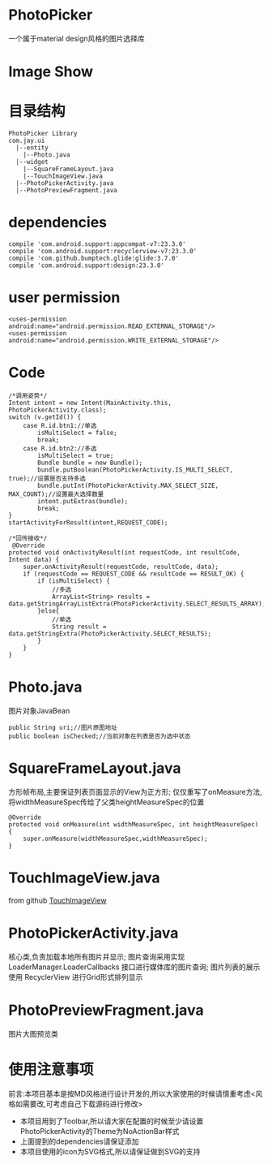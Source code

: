 # PhotoPicker
一个属于material design风格的图片选择库

# Image Show


# 目录结构
```
PhotoPicker Library
com.jay.ui
  |--entity
    |--Photo.java
  |--widget
    |--SquareFrameLayout.java
    |--TouchImageView.java
  |--PhotoPickerActivity.java
  |--PhotoPreviewFragment.java
```
# dependencies
```
compile 'com.android.support:appcompat-v7:23.3.0'
compile 'com.android.support:recyclerview-v7:23.3.0'
compile 'com.github.bumptech.glide:glide:3.7.0'
compile 'com.android.support:design:23.3.0'
```
# user permission
```
<uses-permission android:name="android.permission.READ_EXTERNAL_STORAGE"/>
<uses-permission android:name="android.permission.WRITE_EXTERNAL_STORAGE"/>
```

# Code
```
/*调用姿势*/
Intent intent = new Intent(MainActivity.this, PhotoPickerActivity.class);
switch (v.getId()) {
    case R.id.btn1://单选
        isMultiSelect = false;
        break;
    case R.id.btn2://多选
        isMultiSelect = true;
        Bundle bundle = new Bundle();
        bundle.putBoolean(PhotoPickerActivity.IS_MULTI_SELECT, true);//设置是否支持多选
        bundle.putInt(PhotoPickerActivity.MAX_SELECT_SIZE, MAX_COUNT);//设置最大选择数量
        intent.putExtras(bundle);
        break;
}
startActivityForResult(intent,REQUEST_CODE);

/*回传接收*/
 @Override
protected void onActivityResult(int requestCode, int resultCode, Intent data) {
    super.onActivityResult(requestCode, resultCode, data);
    if (requestCode == REQUEST_CODE && resultCode == RESULT_OK) {
        if (isMultiSelect) {
            //多选
            ArrayList<String> results = data.getStringArrayListExtra(PhotoPickerActivity.SELECT_RESULTS_ARRAY);
        }else{
            //单选
            String result = data.getStringExtra(PhotoPickerActivity.SELECT_RESULTS);
        }
    }
}
```

# Photo.java
图片对象JavaBean
```
public String uri;//图片原图地址
public boolean isChecked;//当前对象在列表是否为选中状态
```

# SquareFrameLayout.java
方形帧布局,主要保证列表页面显示的View为正方形;
仅仅重写了onMeasure方法,将widthMeasureSpec传给了父类heightMeasureSpec的位置
```
@Override
protected void onMeasure(int widthMeasureSpec, int heightMeasureSpec) {
    super.onMeasure(widthMeasureSpec,widthMeasureSpec);
}
```

# TouchImageView.java
from github [TouchImageView][1]

  [1]: https://github.com/MikeOrtiz/TouchImageView

# PhotoPickerActivity.java
核心类,负责加载本地所有图片并显示;
图片查询采用实现 LoaderManager.LoaderCallbacks<Cursor> 接口进行媒体库的图片查询;
图片列表的展示使用 RecyclerView 进行Grid形式排列显示

# PhotoPreviewFragment.java
图片大图预览类

# 使用注意事项
前言:本项目基本是按MD风格进行设计开发的,所以大家使用的时候请慎重考虑<风格如需要改,可考虑自己下载源码进行修改>

 - 本项目用到了Toolbar,所以请大家在配置的时候至少请设置PhotoPickerActivity的Theme为NoActionBar样式
 - 上面提到的dependencies请保证添加
 - 本项目使用的icon为SVG格式,所以请保证做到SVG的支持
